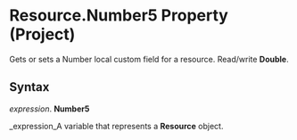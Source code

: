 
# Resource.Number5 Property (Project)

Gets or sets a Number local custom field for a resource. Read/write  **Double**.


## Syntax

 _expression_. **Number5**

 _expression_A variable that represents a  **Resource** object.

